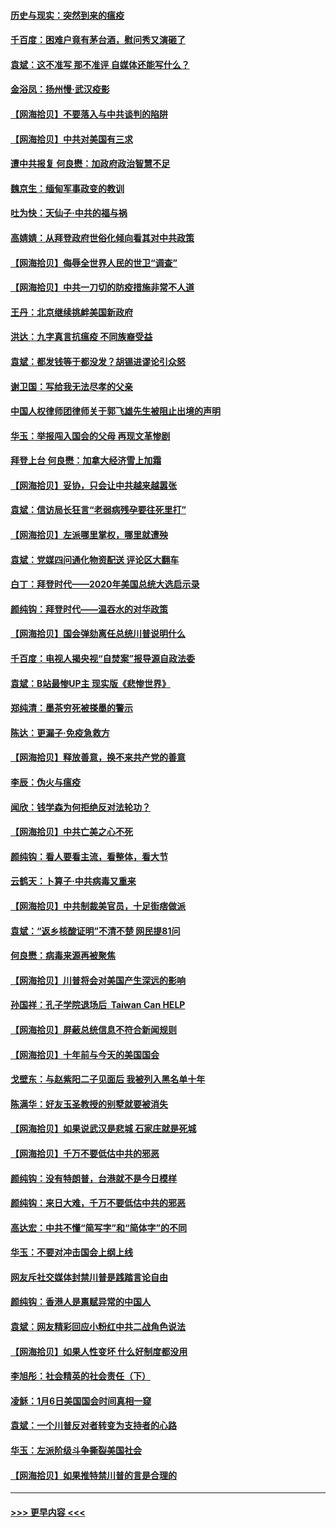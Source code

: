 #### [历史与现实：突然到来的瘟疫](../pages/nsc993/n12738507.md?t=02072351) 
#### [千百度：困难户竟有茅台酒，慰问秀又演砸了](../pages/nsc993/n12738362.md?t=02072351) 
#### [袁斌：这不准写 那不准评 自媒体还能写什么？](../pages/nsc993/n12737833.md?t=02072351) 
#### [金浴凤：扬州慢‧武汉疫影](../pages/nsc993/n12737248.md?t=02072351) 
#### [【网海拾贝】不要落入与中共谈判的陷阱](../pages/nsc993/n12735229.md?t=02072351) 
#### [【网海拾贝】中共对美国有三求](../pages/nsc993/n12735197.md?t=02072351) 
#### [遭中共报复 何良懋：加政府政治智慧不足](../pages/nsc993/n12734323.md?t=02072351) 
#### [魏京生：缅甸军事政变的教训](../pages/nsc993/n12732470.md?t=02072351) 
#### [吐为快：天仙子·中共的福与祸](../pages/nsc993/n12732165.md?t=02072351) 
#### [高婧婧：从拜登政府世俗化倾向看其对中共政策](../pages/nsc993/n12730028.md?t=02072351) 
#### [【网海拾贝】侮辱全世界人民的世卫“调查”](../pages/nsc993/n12727884.md?t=02072351) 
#### [【网海拾贝】中共一刀切的防疫措施非常不人道](../pages/nsc993/n12724879.md?t=02072351) 
#### [王丹：北京继续挑衅美国新政府](../pages/nsc993/n12722456.md?t=02072351) 
#### [洪达：九字真言抗瘟疫 不同族裔受益](../pages/nsc993/n12722448.md?t=02072351) 
#### [袁斌：都发钱等于都没发？胡锡进谬论引众怒](../pages/nsc993/n12722393.md?t=02072351) 
#### [谢卫国：写给我无法尽孝的父亲](../pages/nsc993/n12720325.md?t=02072351) 
#### [中国人权律师团律师关于郭飞雄先生被阻止出境的声明](../pages/nsc993/n12720203.md?t=02072351) 
#### [华玉：举报闯入国会的父母 再现文革惨剧](../pages/nsc993/n12719070.md?t=02072351) 
#### [拜登上台 何良懋：加拿大经济雪上加霜](../pages/nsc993/n12718943.md?t=02072351) 
#### [【网海拾贝】妥协，只会让中共越来越嚣张](../pages/nsc993/n12717392.md?t=02072351) 
#### [袁斌：信访局长狂言“老弱病残孕要往死里打”](../pages/nsc993/n12717343.md?t=02072351) 
#### [【网海拾贝】左派哪里掌权，哪里就遭殃](../pages/nsc993/n12715009.md?t=02072351) 
#### [袁斌：党媒四问通化物资配送 评论区大翻车](../pages/nsc993/n12714950.md?t=02072351) 
#### [白丁：拜登时代——2020年美国总统大选启示录](../pages/nsc993/n12714920.md?t=02072351) 
#### [颜纯钩：拜登时代——温吞水的对华政策](../pages/nsc993/n12713245.md?t=02072351) 
#### [【网海拾贝】国会弹劾离任总统川普说明什么](../pages/nsc993/n12712816.md?t=02072351) 
#### [千百度：电视人揭央视“自焚案”报导源自政法委](../pages/nsc993/n12709760.md?t=02072351) 
#### [袁斌：B站最惨UP主 现实版《悲惨世界》](../pages/nsc993/n12709686.md?t=02072351) 
#### [郑纯清：墨茶穷死被搽墨的警示](../pages/nsc993/n12709262.md?t=02072351) 
#### [陈达：更漏子·免疫急救方](../pages/nsc993/n12709244.md?t=02072351) 
#### [【网海拾贝】释放善意，换不来共产党的善意](../pages/nsc993/n12708361.md?t=02072351) 
#### [李辰：伪火与瘟疫](../pages/nsc993/n12707981.md?t=02072351) 
#### [闻欣：钱学森为何拒绝反对法轮功？](../pages/nsc993/n12707407.md?t=02072351) 
#### [【网海拾贝】中共亡美之心不死](../pages/nsc993/n12707621.md?t=02072351) 
#### [颜纯钩：看人要看主流，看整体，看大节](../pages/nsc993/n12707536.md?t=02072351) 
#### [云鹤天：卜算子‧中共病毒又重来](../pages/nsc993/n12707408.md?t=02072351) 
#### [【网海拾贝】中共制裁美官员，十足街痞做派](../pages/nsc993/n12705115.md?t=02072351) 
#### [袁斌：“返乡核酸证明”不清不楚 网民提81问](../pages/nsc993/n12704982.md?t=02072351) 
#### [何良懋：病毒来源再被聚焦](../pages/nsc993/n12704944.md?t=02072351) 
#### [【网海拾贝】川普将会对美国产生深远的影响](../pages/nsc993/n12703045.md?t=02072351) 
#### [孙国祥：孔子学院退场后  Taiwan Can HELP](../pages/nsc993/n12702430.md?t=02072351) 
#### [【网海拾贝】屏蔽总统信息不符合新闻规则](../pages/nsc993/n12699998.md?t=02072351) 
#### [【网海拾贝】十年前与今天的美国国会](../pages/nsc993/n12696993.md?t=02072351) 
#### [戈壁东：与赵紫阳二子见面后 我被列入黑名单十年](../pages/nsc993/n12696215.md?t=02072351) 
#### [陈满华：好友玉圣教授的别墅就要被消失](../pages/nsc993/n12695411.md?t=02072351) 
#### [【网海拾贝】如果说武汉是悲城 石家庄就是死城](../pages/nsc993/n12694589.md?t=02072351) 
#### [【网海拾贝】千万不要低估中共的邪恶](../pages/nsc993/n12692771.md?t=02072351) 
#### [颜纯钩：没有特朗普，台港就不是今日模样](../pages/nsc993/n12692678.md?t=02072351) 
#### [颜纯钩：来日大难，千万不要低估中共的邪恶](../pages/nsc993/n12692080.md?t=02072351) 
#### [高达宏：中共不懂“简写字”和“简体字”的不同](../pages/nsc993/n12692068.md?t=02072351) 
#### [华玉：不要对冲击国会上纲上线](../pages/nsc993/n12689948.md?t=02072351) 
#### [网友斥社交媒体封禁川普是践踏言论自由](../pages/nsc993/n12687482.md?t=02072351) 
#### [颜纯钩：香港人是禀赋异常的中国人](../pages/nsc993/n12685142.md?t=02072351) 
#### [袁斌：网友精彩回应小粉红中共二战角色说法](../pages/nsc993/n12684994.md?t=02072351) 
#### [【网海拾贝】如果人性变坏 什么好制度都没用](../pages/nsc993/n12683000.md?t=02072351) 
#### [李旭彤：社会精英的社会责任（下）](../pages/nsc993/n12680604.md?t=02072351) 
#### [凌稣：1月6日美国国会时间真相一窥](../pages/nsc993/n12682780.md?t=02072351) 
#### [袁斌：一个川普反对者转变为支持者的心路](../pages/nsc993/n12682700.md?t=02072351) 
#### [华玉：左派阶级斗争撕裂美国社会](../pages/nsc993/n12681226.md?t=02072351) 
#### [【网海拾贝】如果推特禁川普的言是合理的](../pages/nsc993/n12681232.md?t=02072351) 

----
#### [ >>> 更早内容 <<< ](../indexes/nsc993-earlier.md)
